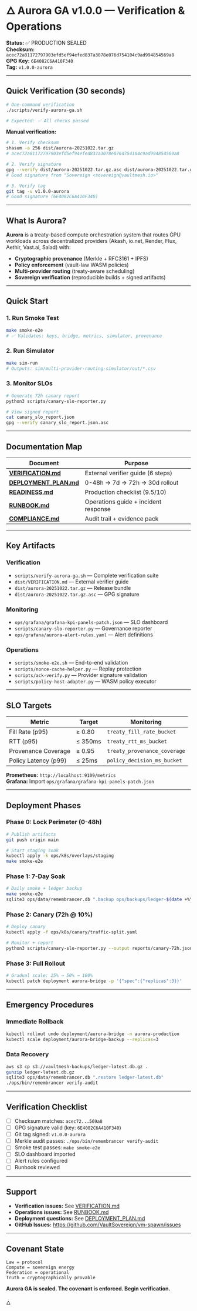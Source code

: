 # 🜂 Aurora GA v1.0.0 — Verification & Operations

**Status:** ✅ PRODUCTION SEALED  
**Checksum:** `acec72a81172797903efd5ef94efed837a3078e076d754104c9ad994854569a8`  
**GPG Key:** `6E4082C6A410F340`  
**Tag:** `v1.0.0-aurora`

---

## Quick Verification (30 seconds)

```bash
# One-command verification
./scripts/verify-aurora-ga.sh

# Expected: ✅ All checks passed
```

**Manual verification:**
```bash
# 1. Verify checksum
shasum -a 256 dist/aurora-20251022.tar.gz
# acec72a81172797903efd5ef94efed837a3078e076d754104c9ad994854569a8

# 2. Verify signature
gpg --verify dist/aurora-20251022.tar.gz.asc dist/aurora-20251022.tar.gz
# Good signature from "Sovereign <sovereign@vaultmesh.io>"

# 3. Verify tag
git tag -v v1.0.0-aurora
# Good signature (6E4082C6A410F340)
```

---

## What Is Aurora?

**Aurora** is a treaty-based compute orchestration system that routes GPU workloads across decentralized providers (Akash, io.net, Render, Flux, Aethir, Vast.ai, Salad) with:

- **Cryptographic provenance** (Merkle + RFC3161 + IPFS)
- **Policy enforcement** (vault-law WASM policies)
- **Multi-provider routing** (treaty-aware scheduling)
- **Sovereign verification** (reproducible builds + signed artifacts)

---

## Quick Start

### 1. Run Smoke Test
```bash
make smoke-e2e
# ✅ Validates: keys, bridge, metrics, simulator, provenance
```

### 2. Run Simulator
```bash
make sim-run
# Outputs: sim/multi-provider-routing-simulator/out/*.csv
```

### 3. Monitor SLOs
```bash
# Generate 72h canary report
python3 scripts/canary-slo-reporter.py

# View signed report
cat canary_slo_report.json
gpg --verify canary_slo_report.json.asc
```

---

## Documentation Map

| Document | Purpose |
|----------|---------|
| **[VERIFICATION.md](dist/VERIFICATION.md)** | External verifier guide (6 steps) |
| **[DEPLOYMENT_PLAN.md](AURORA_GA_DEPLOYMENT_PLAN.md)** | 0-48h → 7d → 72h → 30d rollout |
| **[READINESS.md](AURORA_RC1_READINESS.md)** | Production checklist (9.5/10) |
| **[RUNBOOK.md](docs/AURORA_RUNBOOK.md)** | Operations guide + incident response |
| **[COMPLIANCE.md](AURORA_GA_COMPLIANCE_ANNEX.md)** | Audit trail + evidence pack |

---

## Key Artifacts

### Verification
- `scripts/verify-aurora-ga.sh` — Complete verification suite
- `dist/VERIFICATION.md` — External verifier guide
- `dist/aurora-20251022.tar.gz` — Release bundle
- `dist/aurora-20251022.tar.gz.asc` — GPG signature

### Monitoring
- `ops/grafana/grafana-kpi-panels-patch.json` — SLO dashboard
- `scripts/canary-slo-reporter.py` — Governance reporter
- `ops/grafana/aurora-alert-rules.yaml` — Alert definitions

### Operations
- `scripts/smoke-e2e.sh` — End-to-end validation
- `scripts/nonce-cache-helper.py` — Replay protection
- `scripts/ack-verify.py` — Provider signature validation
- `scripts/policy-host-adapter.py` — WASM policy executor

---

## SLO Targets

| Metric | Target | Monitoring |
|--------|--------|------------|
| Fill Rate (p95) | ≥ 0.80 | `treaty_fill_rate_bucket` |
| RTT (p95) | ≤ 350ms | `treaty_rtt_ms_bucket` |
| Provenance Coverage | ≥ 0.95 | `treaty_provenance_coverage` |
| Policy Latency (p99) | ≤ 25ms | `policy_decision_ms_bucket` |

**Prometheus:** `http://localhost:9109/metrics`  
**Grafana:** Import `ops/grafana/grafana-kpi-panels-patch.json`

---

## Deployment Phases

### Phase 0: Lock Perimeter (0-48h)
```bash
# Publish artifacts
git push origin main

# Start staging soak
kubectl apply -k ops/k8s/overlays/staging
make smoke-e2e
```

### Phase 1: 7-Day Soak
```bash
# Daily smoke + ledger backup
make smoke-e2e
sqlite3 ops/data/remembrancer.db ".backup ops/backups/ledger-$(date +%Y%m%d).db"
```

### Phase 2: Canary (72h @ 10%)
```bash
# Deploy canary
kubectl apply -f ops/k8s/canary/traffic-split.yaml

# Monitor + report
python3 scripts/canary-slo-reporter.py --output reports/canary-72h.json
```

### Phase 3: Full Rollout
```bash
# Gradual scale: 25% → 50% → 100%
kubectl patch deployment aurora-bridge -p '{"spec":{"replicas":3}}'
```

---

## Emergency Procedures

### Immediate Rollback
```bash
kubectl rollout undo deployment/aurora-bridge -n aurora-production
kubectl scale deployment/aurora-bridge-backup --replicas=3
```

### Data Recovery
```bash
aws s3 cp s3://vaultmesh-backups/ledger-latest.db.gz .
gunzip ledger-latest.db.gz
sqlite3 ops/data/remembrancer.db ".restore ledger-latest.db"
./ops/bin/remembrancer verify-audit
```

---

## Verification Checklist

- [ ] Checksum matches: `acec72...569a8`
- [ ] GPG signature valid (key: `6E4082C6A410F340`)
- [ ] Git tag signed: `v1.0.0-aurora`
- [ ] Merkle audit passes: `./ops/bin/remembrancer verify-audit`
- [ ] Smoke test passes: `make smoke-e2e`
- [ ] SLO dashboard imported
- [ ] Alert rules configured
- [ ] Runbook reviewed

---

## Support

- **Verification issues:** See [VERIFICATION.md](dist/VERIFICATION.md)
- **Operations issues:** See [RUNBOOK.md](docs/AURORA_RUNBOOK.md)
- **Deployment questions:** See [DEPLOYMENT_PLAN.md](AURORA_GA_DEPLOYMENT_PLAN.md)
- **GitHub Issues:** https://github.com/VaultSovereign/vm-spawn/issues

---

## Covenant State

```
Law = protocol
Compute = sovereign energy
Federation = operational
Truth = cryptographically provable
```

**Aurora GA is sealed. The covenant is enforced. Begin verification.**

🜂

